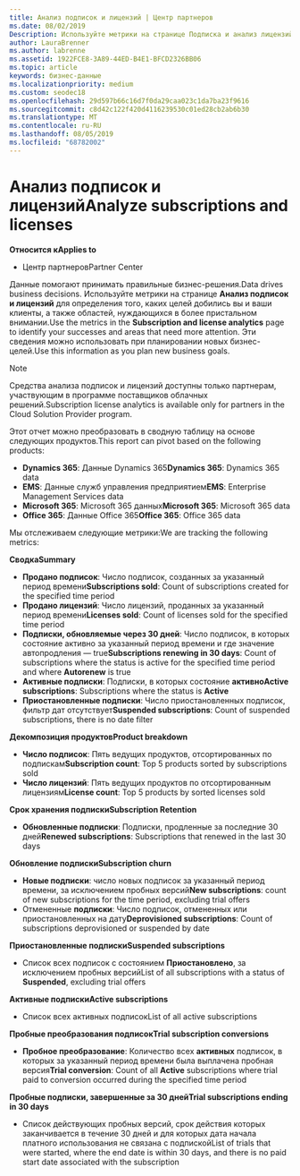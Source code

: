 ```yaml
---
title: Анализ подписок и лицензий | Центр партнеров
ms.date: 08/02/2019
Description: Используйте метрики на странице Подписка и анализ лицензий для выяснения успеха и областей, требующих дополнительных внимания.
author: LauraBrenner
ms.author: labrenne
ms.assetid: 1922FCE8-3A89-44ED-B4E1-BFCD2326BB06
ms.topic: article
keywords: бизнес-данные
ms.localizationpriority: medium
ms.custom: seodec18
ms.openlocfilehash: 29d597b66c16d7f0da29caa023c1da7ba23f9616
ms.sourcegitcommit: c8d42c122f420d4116239530c01ed28cb2ab6b30
ms.translationtype: MT
ms.contentlocale: ru-RU
ms.lasthandoff: 08/05/2019
ms.locfileid: "68782002"
---
```

# <a name="analyze-subscriptions-and-licenses"></a><span data-ttu-id="d1ac2-104">Анализ подписок и лицензий</span><span class="sxs-lookup"><span data-stu-id="d1ac2-104">Analyze subscriptions and licenses</span></span> 

<span data-ttu-id="d1ac2-105">**Относится к**</span><span class="sxs-lookup"><span data-stu-id="d1ac2-105">**Applies to**</span></span>

- <span data-ttu-id="d1ac2-106">Центр партнеров</span><span class="sxs-lookup"><span data-stu-id="d1ac2-106">Partner Center</span></span>

<span data-ttu-id="d1ac2-107">Данные помогают принимать правильные бизнес-решения.</span><span class="sxs-lookup"><span data-stu-id="d1ac2-107">Data drives business decisions.</span></span> <span data-ttu-id="d1ac2-108">Используйте метрики на странице **Анализ подписок и лицензий** для определения того, каких целей добились вы и ваши клиенты, а также областей, нуждающихся в более пристальном внимании.</span><span class="sxs-lookup"><span data-stu-id="d1ac2-108">Use the metrics in the **Subscription and license analytics** page to identify your successes and areas that need more attention.</span></span> <span data-ttu-id="d1ac2-109">Эти сведения можно использовать при планировании новых бизнес-целей.</span><span class="sxs-lookup"><span data-stu-id="d1ac2-109">Use this information as you plan new business goals.</span></span>

> [!NOTE]
> <span data-ttu-id="d1ac2-110">Средства анализа подписок и лицензий доступны только партнерам, участвующим в программе поставщиков облачных решений.</span><span class="sxs-lookup"><span data-stu-id="d1ac2-110">Subscription license analytics is available only for partners in the Cloud Solution Provider program.</span></span>


<span data-ttu-id="d1ac2-111">Этот отчет можно преобразовать в сводную таблицу на основе следующих продуктов.</span><span class="sxs-lookup"><span data-stu-id="d1ac2-111">This report can pivot based on the following products:</span></span>

 - <span data-ttu-id="d1ac2-112">**Dynamics 365**: Данные Dynamics 365</span><span class="sxs-lookup"><span data-stu-id="d1ac2-112">**Dynamics 365**: Dynamics 365 data</span></span>  
 - <span data-ttu-id="d1ac2-113">**EMS**: Данные служб управления предприятием</span><span class="sxs-lookup"><span data-stu-id="d1ac2-113">**EMS**: Enterprise Management Services data</span></span>  
 - <span data-ttu-id="d1ac2-114">**Microsoft 365**: Microsoft 365 данных</span><span class="sxs-lookup"><span data-stu-id="d1ac2-114">**Microsoft 365**: Microsoft 365 data</span></span>  
 - <span data-ttu-id="d1ac2-115">**Office 365**: Данные Office 365</span><span class="sxs-lookup"><span data-stu-id="d1ac2-115">**Office 365**: Office 365 data</span></span>  


<span data-ttu-id="d1ac2-116">Мы отслеживаем следующие метрики:</span><span class="sxs-lookup"><span data-stu-id="d1ac2-116">We are tracking the following metrics:</span></span>

<span data-ttu-id="d1ac2-117">**Сводка**</span><span class="sxs-lookup"><span data-stu-id="d1ac2-117">**Summary**</span></span>  
 - <span data-ttu-id="d1ac2-118">**Продано подписок**: Число подписок, созданных за указанный период времени</span><span class="sxs-lookup"><span data-stu-id="d1ac2-118">**Subscriptions sold**: Count of subscriptions created for the specified time period</span></span>  
 - <span data-ttu-id="d1ac2-119">**Продано лицензий**: Число лицензий, проданных за указанный период времени</span><span class="sxs-lookup"><span data-stu-id="d1ac2-119">**Licenses sold**: Count of licenses sold for the specified time period</span></span>   
 - <span data-ttu-id="d1ac2-120">**Подписки, обновляемые через 30 дней**: Число подписок, в которых состояние активно за указанный период времени и где значение автопродления — true</span><span class="sxs-lookup"><span data-stu-id="d1ac2-120">**Subscriptions renewing in 30 days**: Count of subscriptions where the status is active for the specified time period and where **Autorenew** is true</span></span>
 - <span data-ttu-id="d1ac2-121">**Активные подписки**: Подписки, в которых состояние **активно**</span><span class="sxs-lookup"><span data-stu-id="d1ac2-121">**Active subscriptions**: Subscriptions where the status is **Active**</span></span>  
 - <span data-ttu-id="d1ac2-122">**Приостановленные подписки**: Число приостановленных подписок, фильтр дат отсутствует</span><span class="sxs-lookup"><span data-stu-id="d1ac2-122">**Suspended subscriptions**: Count of suspended subscriptions, there is no date filter</span></span>  

<span data-ttu-id="d1ac2-123">**Декомпозиция продуктов**</span><span class="sxs-lookup"><span data-stu-id="d1ac2-123">**Product breakdown**</span></span>  
 - <span data-ttu-id="d1ac2-124">**Число подписок**: Пять ведущих продуктов, отсортированных по подпискам</span><span class="sxs-lookup"><span data-stu-id="d1ac2-124">**Subscription count**: Top 5 products sorted by subscriptions sold</span></span>  
 - <span data-ttu-id="d1ac2-125">**Число лицензий**: Пять ведущих продуктов по отсортированным лицензиям</span><span class="sxs-lookup"><span data-stu-id="d1ac2-125">**License count**: Top 5 products by sorted licenses sold</span></span>

<span data-ttu-id="d1ac2-126">**Срок хранения подписки**</span><span class="sxs-lookup"><span data-stu-id="d1ac2-126">**Subscription Retention**</span></span>
 - <span data-ttu-id="d1ac2-127">**Обновленные подписки**: Подписки, продленные за последние 30 дней</span><span class="sxs-lookup"><span data-stu-id="d1ac2-127">**Renewed subscriptions**: Subscriptions that renewed in the last 30 days</span></span>  

<span data-ttu-id="d1ac2-128">**Обновление подписки**</span><span class="sxs-lookup"><span data-stu-id="d1ac2-128">**Subscription churn**</span></span>  
 - <span data-ttu-id="d1ac2-129">**Новые подписки**: число новых подписок за указанный период времени, за исключением пробных версий</span><span class="sxs-lookup"><span data-stu-id="d1ac2-129">**New subscriptions**: count of new subscriptions for the time period, excluding trial offers</span></span>  
 - <span data-ttu-id="d1ac2-130">Отмененные **подписки**: Число подписок, отмененных или приостановленных на дату</span><span class="sxs-lookup"><span data-stu-id="d1ac2-130">**Deprovisioned subscriptions**: Count of subscriptions deprovisioned or suspended by date</span></span>  

<span data-ttu-id="d1ac2-131">**Приостановленные подписки**</span><span class="sxs-lookup"><span data-stu-id="d1ac2-131">**Suspended subscriptions**</span></span>  
 - <span data-ttu-id="d1ac2-132">Список всех подписок с состоянием **Приостановлено**, за исключением пробных версий</span><span class="sxs-lookup"><span data-stu-id="d1ac2-132">List of all subscriptions with a status of **Suspended**, excluding trial offers</span></span>  
  
<span data-ttu-id="d1ac2-133">**Активные подписки**</span><span class="sxs-lookup"><span data-stu-id="d1ac2-133">**Active subscriptions**</span></span>
 - <span data-ttu-id="d1ac2-134">Список всех активных подписок</span><span class="sxs-lookup"><span data-stu-id="d1ac2-134">List of all active subscriptions</span></span>  

<span data-ttu-id="d1ac2-135">**Пробные преобразования подписок**</span><span class="sxs-lookup"><span data-stu-id="d1ac2-135">**Trial subscription conversions**</span></span>  
 - <span data-ttu-id="d1ac2-136">**Пробное преобразование**: Количество всех **активных** подписок, в которых за указанный период времени была выплачена пробная версия</span><span class="sxs-lookup"><span data-stu-id="d1ac2-136">**Trial conversion**: Count of all **Active** subscriptions where trial paid to conversion occurred during the specified time period</span></span>  

<span data-ttu-id="d1ac2-137">**Пробные подписки, завершенные за 30 дней**</span><span class="sxs-lookup"><span data-stu-id="d1ac2-137">**Trial subscriptions ending in 30 days**</span></span>  
 - <span data-ttu-id="d1ac2-138">Список действующих пробных версий, срок действия которых заканчивается в течение 30 дней и для которых дата начала платного использования не связана с подпиской</span><span class="sxs-lookup"><span data-stu-id="d1ac2-138">List of trials that were started, where the end date is within 30 days, and there is no paid start date associated with the subscription</span></span>  

  